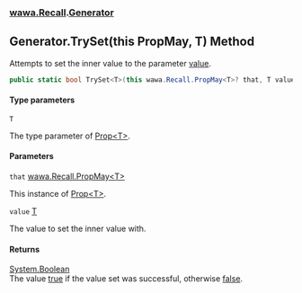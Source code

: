 ### [wawa.Recall](wawa.Recall.md 'wawa.Recall').[Generator](Generator.md 'wawa.Recall.Generator')

## Generator.TrySet<T>(this PropMay<T>, T) Method

Attempts to set the inner value to the parameter [value](Generator.TrySet{T}(PropMay{T},T).md#wawa.Recall.Generator.TrySet_T_(thiswawa.Recall.PropMay_T_,T).value 'wawa.Recall.Generator.TrySet<T>(this wawa.Recall.PropMay<T>, T).value').

```csharp
public static bool TrySet<T>(this wawa.Recall.PropMay<T>? that, T value);
```
#### Type parameters

<a name='wawa.Recall.Generator.TrySet_T_(thiswawa.Recall.PropMay_T_,T).T'></a>

`T`

The type parameter of [Prop&lt;T&gt;](Prop{T}.md 'wawa.Recall.Prop<T>').
#### Parameters

<a name='wawa.Recall.Generator.TrySet_T_(thiswawa.Recall.PropMay_T_,T).that'></a>

`that` [wawa.Recall.PropMay&lt;](PropMay{T}.md 'wawa.Recall.PropMay<T>')[T](Generator.TrySet{T}(PropMay{T},T).md#wawa.Recall.Generator.TrySet_T_(thiswawa.Recall.PropMay_T_,T).T 'wawa.Recall.Generator.TrySet<T>(this wawa.Recall.PropMay<T>, T).T')[&gt;](PropMay{T}.md 'wawa.Recall.PropMay<T>')

This instance of [Prop&lt;T&gt;](Prop{T}.md 'wawa.Recall.Prop<T>').

<a name='wawa.Recall.Generator.TrySet_T_(thiswawa.Recall.PropMay_T_,T).value'></a>

`value` [T](Generator.TrySet{T}(PropMay{T},T).md#wawa.Recall.Generator.TrySet_T_(thiswawa.Recall.PropMay_T_,T).T 'wawa.Recall.Generator.TrySet<T>(this wawa.Recall.PropMay<T>, T).T')

The value to set the inner value with.

#### Returns
[System.Boolean](https://docs.microsoft.com/en-us/dotnet/api/System.Boolean 'System.Boolean')  
The value [true](https://docs.microsoft.com/en-us/dotnet/csharp/language-reference/builtin-types/bool 'https://docs.microsoft.com/en-us/dotnet/csharp/language-reference/builtin-types/bool') if the value set was successful, otherwise [false](https://docs.microsoft.com/en-us/dotnet/csharp/language-reference/builtin-types/bool 'https://docs.microsoft.com/en-us/dotnet/csharp/language-reference/builtin-types/bool').